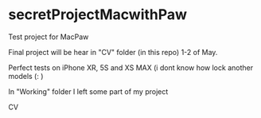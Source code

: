 # secretProjectMacwithPaw
Test project for MacPaw

Final project will be hear in "CV" folder (in this repo) 1-2 of May.

Perfect tests on iPhone XR, 5S and XS MAX (i dont know how lock another models (: )

In "Working" folder I left some part of my project

CV
